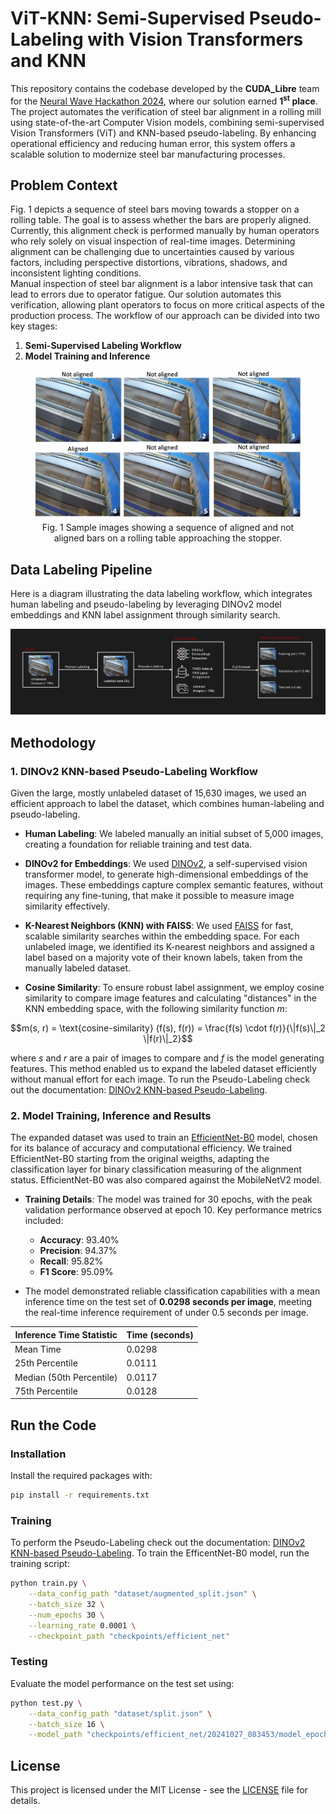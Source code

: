 # ViT-KNN: Semi-Supervised Pseudo-Labeling with Vision Transformers and KNN 

This repository contains the codebase developed by the **CUDA_Libre** team for the [Neural Wave Hackathon 2024](https://neuralwave.ch/#/2024/recap), where our solution earned **1<sup>st</sup> place**. The project automates the verification of steel bar alignment in a rolling mill using state-of-the-art Computer Vision models, combining semi-supervised Vision Transformers (ViT) and KNN-based pseudo-labeling. By enhancing operational efficiency and reducing human error, this system offers a scalable solution to modernize steel bar manufacturing processes.

 
## Problem Context

Fig. 1 depicts a sequence of steel bars moving towards a stopper on a rolling table. The goal is to assess whether the bars are properly aligned. Currently, this alignment check is performed manually by human operators who rely solely on visual inspection of real-time images. Determining alignment can be challenging due to uncertainties caused by various factors, including perspective distortions, vibrations, shadows, and inconsistent lighting conditions.
\
Manual inspection of steel bar alignment is a labor intensive task that can lead to errors due to operator fatigue. 
Our solution automates this verification, allowing plant operators to focus on more critical aspects of the production process. 
The workflow of our approach can be divided into two key stages:

1. **Semi-Supervised Labeling Workflow**
2. **Model Training and Inference**

<figure style="text-align: center;">
  <img src="assets/sample_images.png" alt="Steel bar alignment process" width="1000" style="display: block; margin: 0 auto;">
  <figcaption style="margin-top: 8px;">Fig. 1 Sample images showing a sequence of aligned and not aligned bars on a rolling table approaching the stopper.</figcaption>
</figure>


## Data Labeling Pipeline

Here is a diagram illustrating the data labeling workflow, which integrates human labeling and pseudo-labeling by leveraging DINOv2 model embeddings and KNN label assignment through similarity search.

![Data Labeling Workflow](assets/workflow.png)


## Methodology

### 1. DINOv2 KNN-based Pseudo-Labeling Workflow

Given the large, mostly unlabeled dataset of 15,630 images, we used an efficient approach to label the dataset, which combines human-labeling and pseudo-labeling.

- **Human Labeling**: We labeled manually an initial subset of 5,000 images, creating a foundation for reliable training and test data.

- **DINOv2 for Embeddings**: We used [DINOv2](https://arxiv.org/abs/2304.07193), a self-supervised vision transformer model, to generate high-dimensional embeddings of the images. These embeddings capture complex semantic features, without requiring any fine-tuning, that make it possible to measure image similarity effectively.

- **K-Nearest Neighbors (KNN) with FAISS**: We used [FAISS](https://github.com/facebookresearch/faiss) for fast, scalable similarity searches within the embedding space. For each unlabeled image, we identified its K-nearest neighbors and assigned a label based on a majority vote of their known labels, taken from the manually labeled dataset.

- **Cosine Similarity**: To ensure robust label assignment, we employ cosine similarity to compare image features and calculating "distances" in the KNN embedding space, with the following similarity function $m$:
```math
m(s, r) = \text{cosine-similarity} (f(s), f(r)) = \frac{f(s) \cdot f(r)}{\|f(s)\|_2 \|f(r)\|_2}
```
where $s$ and $r$ are a pair of images to compare and $f$ is the model generating features.
This method enabled us to expand the labeled dataset efficiently without manual effort for each image.
To run the Pseudo-Labeling check out the documentation: [DINOv2 KNN-based Pseudo-Labeling](dino/README.md).

### 2. Model Training, Inference and Results

The expanded dataset was used to train an [EfficientNet-B0](https://pytorch.org/vision/main/models/generated/torchvision.models.efficientnet_b0.html) model, chosen for its balance of accuracy and computational efficiency.
We trained EfficientNet-B0 starting from the original weigths, adapting the classification layer for binary classification measuring of the alignment status. EfficientNet-B0 was also compared against the MobileNetV2 model.

- **Training Details**: The model was trained for 30 epochs, with the peak validation performance observed at epoch 10. Key performance metrics included:
  - **Accuracy**: 93.40%
  - **Precision**: 94.37%
  - **Recall**: 95.82%
  - **F1 Score**: 95.09%

- The model demonstrated reliable classification capabilities with a mean inference time on the test set of **0.0298 seconds per image**, meeting the real-time inference requirement of under 0.5 seconds per image.

<div align="center">

| **Inference Time Statistic** | **Time (seconds)** |
|------------------------------|---------------------|
| Mean Time                    | 0.0298              |
| 25th Percentile              | 0.0111              |
| Median (50th Percentile)     | 0.0117              |
| 75th Percentile              | 0.0128              |
</div>


## Run the Code

### Installation

Install the required packages with:
```bash
pip install -r requirements.txt
```

### Training

To perform the Pseudo-Labeling check out the documentation: [DINOv2 KNN-based Pseudo-Labeling](dino/README.md).
To train the EfficentNet-B0 model, run the training script:
```bash
python train.py \
    --data_config_path "dataset/augmented_split.json" \
    --batch_size 32 \
    --num_epochs 30 \
    --learning_rate 0.0001 \
    --checkpoint_path "checkpoints/efficient_net"
```

### Testing

Evaluate the model performance on the test set using:
```bash
python test.py \
    --data_config_path "dataset/split.json" \
    --batch_size 16 \
    --model_path "checkpoints/efficient_net/20241027_083453/model_epoch_10.pt"
```


## License
This project is licensed under the MIT License - see the [LICENSE](LICENSE) file for details.
